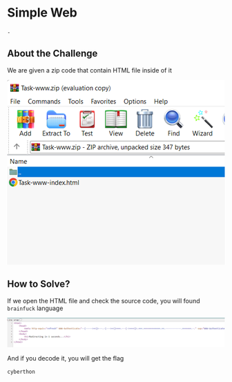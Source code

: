 # Simple Web
`-`

## About the Challenge
We are given a zip code that contain HTML file inside of it

![preview](images/preview.png)

## How to Solve?
If we open the HTML file and check the source code, you will found `brainfuck` language

![brainfuck](images/brainfuck.png)

And if you decode it, you will get the flag

```
cyberthon
```